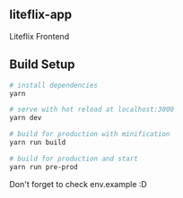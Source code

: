 ## liteflix-app

Liteflix Frontend 

## Build Setup

``` bash
# install dependencies
yarn

# serve with hot reload at localhost:3000
yarn dev

# build for production with minification
yarn run build

# build for production and start
yarn run pre-prod
```

Don't forget to check env.example :D

